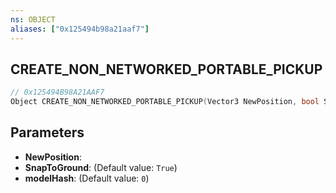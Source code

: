 ```yaml
---
ns: OBJECT
aliases: ["0x125494b98a21aaf7"]
---
```

## CREATE_NON_NETWORKED_PORTABLE_PICKUP

```c
// 0x125494B98A21AAF7
Object CREATE_NON_NETWORKED_PORTABLE_PICKUP(Vector3 NewPosition, bool SnapToGround, Hash modelHash);
```

## Parameters
* **NewPosition**: 
* **SnapToGround**: (Default value: `True`)
* **modelHash**: (Default value: `0`)
